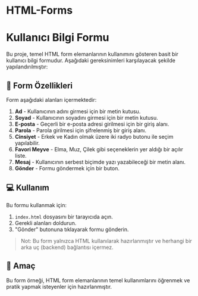 # HTML-Forms

# Kullanıcı Bilgi Formu

Bu proje, temel HTML form elemanlarının kullanımını gösteren basit bir kullanıcı bilgi formudur. Aşağıdaki gereksinimleri karşılayacak şekilde yapılandırılmıştır:

## 🔧 Form Özellikleri

Form aşağıdaki alanları içermektedir:

1. **Ad** - Kullanıcının adını girmesi için bir metin kutusu.
2. **Soyad** - Kullanıcının soyadını girmesi için bir metin kutusu.
3. **E-posta** - Geçerli bir e-posta adresi girilmesi için bir giriş alanı.
4. **Parola** - Parola girilmesi için şifrelenmiş bir giriş alanı.
5. **Cinsiyet** - Erkek ve Kadın olmak üzere iki radyo butonu ile seçim yapılabilir.
6. **Favori Meyve** - Elma, Muz, Çilek gibi seçeneklerin yer aldığı bir açılır liste.
7. **Mesaj** - Kullanıcının serbest biçimde yazı yazabileceği bir metin alanı.
8. **Gönder** - Formu göndermek için bir buton.

## 💻 Kullanım

Bu formu kullanmak için:

1. `index.html` dosyasını bir tarayıcıda açın.
2. Gerekli alanları doldurun.
3. "Gönder" butonuna tıklayarak formu gönderin.

> Not: Bu form yalnızca HTML kullanılarak hazırlanmıştır ve herhangi bir arka uç (backend) bağlantısı içermez.

## 📌 Amaç

Bu form örneği, HTML form elemanlarının temel kullanımlarını öğrenmek ve pratik yapmak isteyenler için hazırlanmıştır.

